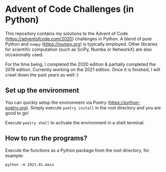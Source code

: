 # Advent of Code Challenges (in Python)

This repository contains my solutions to the Advent of Code (https://adventofcode.com/2020) challenges in Python. A blend of pure Python and `numpy` (https://numpy.org) is typically employed. Other libraries for scientific computation (such as SciPy, Numba or NetworkX) are also occasionally used. 

For the time being, I completed the 2020 edition & partially completed the 2019 edition. Currently working on the 2021 edition. Once it is finished, I will crawl down the past years as well :)

## Set up the environment
You can quickly setup the environment via Poetry (https://python-poetry.org).
Simply execute `poetry install` in the root directory and you are good to go!

Execute `poetry shell` to activate the environment in a shell terminal.


## How to run the programs?

Execute the functions as a Python package from the root directory, for example:
```
python -m 2021.01.main
```
